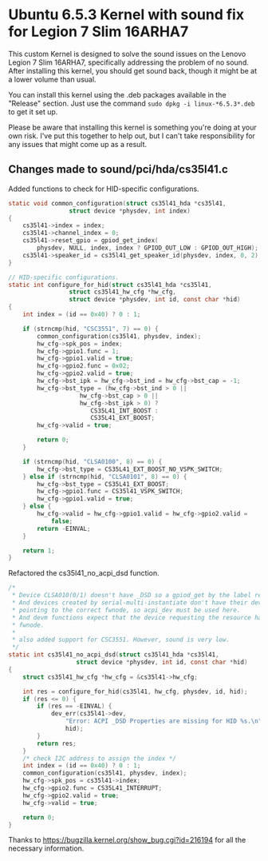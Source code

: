 # Ubuntu 6.5.3 Kernel with sound fix for Legion 7 Slim 16ARHA7

This custom Kernel is designed to solve the sound issues on the Lenovo Legion 7 Slim 16ARHA7, specifically addressing the problem of no sound. After installing this kernel, you should get sound back, though it might be at a lower volume than usual.

You can install this kernel using the .deb packages available in the "Release" section. Just use the command `sudo dpkg -i linux-*6.5.3*.deb` to get it set up.

Please be aware that installing this kernel is something you're doing at your own risk. I've put this together to help out, but I can't take responsibility for any issues that might come up as a result.



## Changes made to sound/pci/hda/cs35l41.c

Added functions to check for HID-specific configurations.

```c
static void common_configuration(struct cs35l41_hda *cs35l41,
				 struct device *physdev, int index)
{
	cs35l41->index = index;
	cs35l41->channel_index = 0;
	cs35l41->reset_gpio = gpiod_get_index(
		physdev, NULL, index, index ? GPIOD_OUT_LOW : GPIOD_OUT_HIGH);
	cs35l41->speaker_id = cs35l41_get_speaker_id(physdev, index, 0, 2);
}

// HID-specific configurations.
static int configure_for_hid(struct cs35l41_hda *cs35l41,
			     struct cs35l41_hw_cfg *hw_cfg,
			     struct device *physdev, int id, const char *hid)
{
	int index = (id == 0x40) ? 0 : 1;

	if (strncmp(hid, "CSC3551", 7) == 0) {
		common_configuration(cs35l41, physdev, index);
		hw_cfg->spk_pos = index;
		hw_cfg->gpio1.func = 1;
		hw_cfg->gpio1.valid = true;
		hw_cfg->gpio2.func = 0x02;
		hw_cfg->gpio2.valid = true;
		hw_cfg->bst_ipk = hw_cfg->bst_ind = hw_cfg->bst_cap = -1;
		hw_cfg->bst_type = (hw_cfg->bst_ind > 0 ||
				    hw_cfg->bst_cap > 0 ||
				    hw_cfg->bst_ipk > 0) ?
					   CS35L41_INT_BOOST :
					   CS35L41_EXT_BOOST;
		hw_cfg->valid = true;

		return 0;
	}

	if (strncmp(hid, "CLSA0100", 8) == 0) {
		hw_cfg->bst_type = CS35L41_EXT_BOOST_NO_VSPK_SWITCH;
	} else if (strncmp(hid, "CLSA0101", 8) == 0) {
		hw_cfg->bst_type = CS35L41_EXT_BOOST;
		hw_cfg->gpio1.func = CS35l41_VSPK_SWITCH;
		hw_cfg->gpio1.valid = true;
	} else {
		hw_cfg->valid = hw_cfg->gpio1.valid = hw_cfg->gpio2.valid =
			false;
		return -EINVAL;
	}

	return 1;
}
```

Refactored the cs35l41_no_acpi_dsd function.

```c
/*               
 * Device CLSA010(0/1) doesn't have _DSD so a gpiod_get by the label reset won't work.
 * And devices created by serial-multi-instantiate don't have their device struct
 * pointing to the correct fwnode, so acpi_dev must be used here.
 * And devm functions expect that the device requesting the resource has the correct
 * fwnode.       
 *               
 * also added support for CSC3551. However, sound is very low.
 */
static int cs35l41_no_acpi_dsd(struct cs35l41_hda *cs35l41,
			       struct device *physdev, int id, const char *hid)
{
	struct cs35l41_hw_cfg *hw_cfg = &cs35l41->hw_cfg;

	int res = configure_for_hid(cs35l41, hw_cfg, physdev, id, hid);
	if (res <= 0) {
		if (res == -EINVAL) {
			dev_err(cs35l41->dev,
				"Error: ACPI _DSD Properties are missing for HID %s.\n",
				hid);
		}
		return res;
	}
	/* check I2C address to assign the index */
	int index = (id == 0x40) ? 0 : 1;
	common_configuration(cs35l41, physdev, index);
	hw_cfg->spk_pos = cs35l41->index;
	hw_cfg->gpio2.func = CS35L41_INTERRUPT;
	hw_cfg->gpio2.valid = true;
	hw_cfg->valid = true;

	return 0;
}
```

Thanks to https://bugzilla.kernel.org/show_bug.cgi?id=216194 for all the necessary information.
